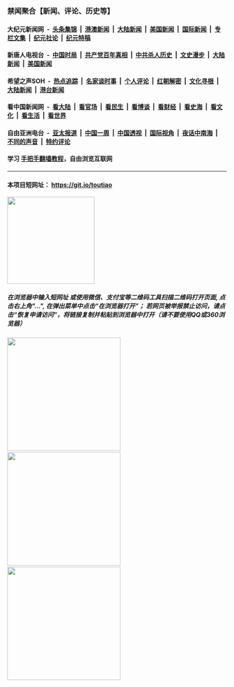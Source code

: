 ### 禁闻聚合【新闻、评论、历史等】

#### 大纪元新闻网 &nbsp;-&nbsp; [头条集锦](indexes/E头条集锦.md?t=02080444) &nbsp;|&nbsp; [港澳新闻](indexes/E港澳新闻.md?t=02080444)  &nbsp;|&nbsp; [大陆新闻](indexes/E大陆新闻.md?t=02080444) &nbsp;|&nbsp; [美国新闻](indexes/E美国新闻.md?t=02080444) &nbsp;|&nbsp; [国际新闻](indexes/E国际新闻.md?t=02080444) &nbsp;|&nbsp; [专栏文集](indexes/E专栏文集.md?t=02080444) &nbsp;|&nbsp; [纪元社论](indexes/E纪元社论.md?t=02080444) &nbsp;|&nbsp; [纪元特稿](indexes/E纪元特稿.md?t=02080444) 

#### 新唐人电视台 &nbsp;-&nbsp; [中国时局](indexes/N中国时局.md?t=02080444) &nbsp;|&nbsp; [共产党百年真相](indexes/N共产党百年真相.md?t=02080444) &nbsp;|&nbsp; [中共杀人历史](indexes/N中共杀人历史.md?t=02080444) &nbsp;|&nbsp; [文史漫步](indexes/N文史漫步.md?t=02080444) &nbsp;|&nbsp; [大陆新闻](indexes/N大陆新闻.md?t=02080444) &nbsp;|&nbsp; [美国新闻](indexes/N美国新闻.md?t=02080444)

#### 希望之声SOH &nbsp;-&nbsp; [热点追踪](indexes/H热点追踪.md?t=02080444) &nbsp;|&nbsp; [名家谈时事](indexes/H名家谈时事.md?t=02080444) &nbsp;|&nbsp; [个人评论](indexes/H个人评论.md?t=02080444)  &nbsp;|&nbsp; [红朝解密](indexes/H红朝解密.md?t=02080444) &nbsp;|&nbsp; [文化寻根](indexes/H文化寻根.md?t=02080444) &nbsp;|&nbsp; [大陆新闻](indexes/H大陆新闻.md?t=02080444) &nbsp;|&nbsp; [港台新闻](indexes/H港台新闻.md?t=02080444)

#### 看中国新闻网 &nbsp;-&nbsp; [看大陆](indexes/S看大陆.md?t=02080444) &nbsp;|&nbsp; [看官场](indexes/S看官场.md?t=02080444) &nbsp;|&nbsp; [看民生](indexes/S看民生.md?t=02080444)  &nbsp;|&nbsp; [看博谈](indexes/S看博谈.md?t=02080444) &nbsp;|&nbsp; [看财经](indexes/S看财经.md?t=02080444) &nbsp;|&nbsp; [看史海](indexes/S看史海.md?t=02080444) &nbsp;|&nbsp; [看文化](indexes/S看文化.md?t=02080444) &nbsp;|&nbsp; [看生活](indexes/S看生活.md?t=02080444) &nbsp;|&nbsp; [看世界](indexes/S看世界.md?t=02080444)

#### 自由亚洲电台 &nbsp;-&nbsp; [亚太报道](indexes/R亚太报道.md?t=02080444) &nbsp;|&nbsp; [中国一周](indexes/R中国一周.md?t=02080444) &nbsp;|&nbsp; [中国透视](indexes/R中国透视.md?t=02080444)  &nbsp;|&nbsp; [国际视角](indexes/R国际视角.md?t=02080444) &nbsp;|&nbsp; [夜话中南海](indexes/R夜话中南海.md?t=02080444) &nbsp;|&nbsp; [不同的声音](indexes/R不同的声音.md?t=02080444) &nbsp;|&nbsp; [特约评论](indexes/R特约评论.md?t=02080444)

#### 学习 [手把手翻墙教程](https://github.com/gfw-breaker/guides/wiki)，自由浏览互联网

----

#### 本项目短网址： https://git.io/toutiao
<img src="https://raw.githubusercontent.com/gfw-breaker/banned-news/master/scripts/img/qr.png" width="200px"/>  

##### 在浏览器中输入短网址 或使用微信、支付宝等二维码工具扫描二维码打开页面, 点击右上角"...", 在弹出菜单中点击“在浏览器打开”； 若网页被举报禁止访问，请点击“恢复申请访问”，将链接复制并粘贴到浏览器中打开（请不要使用QQ或360浏览器）

<img src="https://raw.githubusercontent.com/gfw-breaker/banned-news/master/scripts/img/1.png" width="260px"/> &nbsp; <img src="https://raw.githubusercontent.com/gfw-breaker/banned-news/master/scripts/img/2.png" width="260px"/> &nbsp; <img src="https://raw.githubusercontent.com/gfw-breaker/banned-news/master/scripts/img/3.png" width="260px"/>
